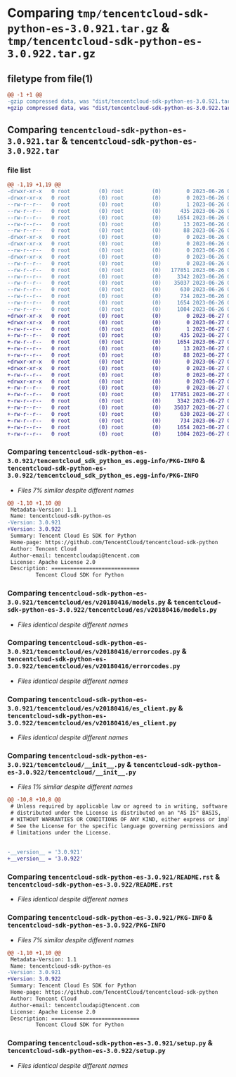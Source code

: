 # Comparing `tmp/tencentcloud-sdk-python-es-3.0.921.tar.gz` & `tmp/tencentcloud-sdk-python-es-3.0.922.tar.gz`

## filetype from file(1)

```diff
@@ -1 +1 @@
-gzip compressed data, was "dist/tencentcloud-sdk-python-es-3.0.921.tar", last modified: Mon Jun 26 00:24:05 2023, max compression
+gzip compressed data, was "dist/tencentcloud-sdk-python-es-3.0.922.tar", last modified: Tue Jun 27 00:24:28 2023, max compression
```

## Comparing `tencentcloud-sdk-python-es-3.0.921.tar` & `tencentcloud-sdk-python-es-3.0.922.tar`

### file list

```diff
@@ -1,19 +1,19 @@
-drwxr-xr-x   0 root         (0) root         (0)        0 2023-06-26 00:24:05.000000 tencentcloud-sdk-python-es-3.0.921/
-drwxr-xr-x   0 root         (0) root         (0)        0 2023-06-26 00:24:05.000000 tencentcloud-sdk-python-es-3.0.921/tencentcloud_sdk_python_es.egg-info/
--rw-r--r--   0 root         (0) root         (0)        1 2023-06-26 00:24:05.000000 tencentcloud-sdk-python-es-3.0.921/tencentcloud_sdk_python_es.egg-info/dependency_links.txt
--rw-r--r--   0 root         (0) root         (0)      435 2023-06-26 00:24:05.000000 tencentcloud-sdk-python-es-3.0.921/tencentcloud_sdk_python_es.egg-info/SOURCES.txt
--rw-r--r--   0 root         (0) root         (0)     1654 2023-06-26 00:24:05.000000 tencentcloud-sdk-python-es-3.0.921/tencentcloud_sdk_python_es.egg-info/PKG-INFO
--rw-r--r--   0 root         (0) root         (0)       13 2023-06-26 00:24:05.000000 tencentcloud-sdk-python-es-3.0.921/tencentcloud_sdk_python_es.egg-info/top_level.txt
--rw-r--r--   0 root         (0) root         (0)       88 2023-06-26 00:24:05.000000 tencentcloud-sdk-python-es-3.0.921/setup.cfg
-drwxr-xr-x   0 root         (0) root         (0)        0 2023-06-26 00:24:05.000000 tencentcloud-sdk-python-es-3.0.921/tencentcloud/
-drwxr-xr-x   0 root         (0) root         (0)        0 2023-06-26 00:24:05.000000 tencentcloud-sdk-python-es-3.0.921/tencentcloud/es/
--rw-r--r--   0 root         (0) root         (0)        0 2023-06-26 00:24:05.000000 tencentcloud-sdk-python-es-3.0.921/tencentcloud/es/__init__.py
-drwxr-xr-x   0 root         (0) root         (0)        0 2023-06-26 00:24:05.000000 tencentcloud-sdk-python-es-3.0.921/tencentcloud/es/v20180416/
--rw-r--r--   0 root         (0) root         (0)        0 2023-06-26 00:24:05.000000 tencentcloud-sdk-python-es-3.0.921/tencentcloud/es/v20180416/__init__.py
--rw-r--r--   0 root         (0) root         (0)   177851 2023-06-26 00:24:05.000000 tencentcloud-sdk-python-es-3.0.921/tencentcloud/es/v20180416/models.py
--rw-r--r--   0 root         (0) root         (0)     3342 2023-06-26 00:24:05.000000 tencentcloud-sdk-python-es-3.0.921/tencentcloud/es/v20180416/errorcodes.py
--rw-r--r--   0 root         (0) root         (0)    35037 2023-06-26 00:24:05.000000 tencentcloud-sdk-python-es-3.0.921/tencentcloud/es/v20180416/es_client.py
--rw-r--r--   0 root         (0) root         (0)      630 2023-06-26 00:24:05.000000 tencentcloud-sdk-python-es-3.0.921/tencentcloud/__init__.py
--rw-r--r--   0 root         (0) root         (0)      734 2023-06-26 00:24:05.000000 tencentcloud-sdk-python-es-3.0.921/README.rst
--rw-r--r--   0 root         (0) root         (0)     1654 2023-06-26 00:24:05.000000 tencentcloud-sdk-python-es-3.0.921/PKG-INFO
--rw-r--r--   0 root         (0) root         (0)     1004 2023-06-26 00:24:05.000000 tencentcloud-sdk-python-es-3.0.921/setup.py
+drwxr-xr-x   0 root         (0) root         (0)        0 2023-06-27 00:24:28.000000 tencentcloud-sdk-python-es-3.0.922/
+drwxr-xr-x   0 root         (0) root         (0)        0 2023-06-27 00:24:28.000000 tencentcloud-sdk-python-es-3.0.922/tencentcloud_sdk_python_es.egg-info/
+-rw-r--r--   0 root         (0) root         (0)        1 2023-06-27 00:24:28.000000 tencentcloud-sdk-python-es-3.0.922/tencentcloud_sdk_python_es.egg-info/dependency_links.txt
+-rw-r--r--   0 root         (0) root         (0)      435 2023-06-27 00:24:28.000000 tencentcloud-sdk-python-es-3.0.922/tencentcloud_sdk_python_es.egg-info/SOURCES.txt
+-rw-r--r--   0 root         (0) root         (0)     1654 2023-06-27 00:24:28.000000 tencentcloud-sdk-python-es-3.0.922/tencentcloud_sdk_python_es.egg-info/PKG-INFO
+-rw-r--r--   0 root         (0) root         (0)       13 2023-06-27 00:24:28.000000 tencentcloud-sdk-python-es-3.0.922/tencentcloud_sdk_python_es.egg-info/top_level.txt
+-rw-r--r--   0 root         (0) root         (0)       88 2023-06-27 00:24:28.000000 tencentcloud-sdk-python-es-3.0.922/setup.cfg
+drwxr-xr-x   0 root         (0) root         (0)        0 2023-06-27 00:24:28.000000 tencentcloud-sdk-python-es-3.0.922/tencentcloud/
+drwxr-xr-x   0 root         (0) root         (0)        0 2023-06-27 00:24:28.000000 tencentcloud-sdk-python-es-3.0.922/tencentcloud/es/
+-rw-r--r--   0 root         (0) root         (0)        0 2023-06-27 00:24:28.000000 tencentcloud-sdk-python-es-3.0.922/tencentcloud/es/__init__.py
+drwxr-xr-x   0 root         (0) root         (0)        0 2023-06-27 00:24:28.000000 tencentcloud-sdk-python-es-3.0.922/tencentcloud/es/v20180416/
+-rw-r--r--   0 root         (0) root         (0)        0 2023-06-27 00:24:28.000000 tencentcloud-sdk-python-es-3.0.922/tencentcloud/es/v20180416/__init__.py
+-rw-r--r--   0 root         (0) root         (0)   177851 2023-06-27 00:24:28.000000 tencentcloud-sdk-python-es-3.0.922/tencentcloud/es/v20180416/models.py
+-rw-r--r--   0 root         (0) root         (0)     3342 2023-06-27 00:24:28.000000 tencentcloud-sdk-python-es-3.0.922/tencentcloud/es/v20180416/errorcodes.py
+-rw-r--r--   0 root         (0) root         (0)    35037 2023-06-27 00:24:28.000000 tencentcloud-sdk-python-es-3.0.922/tencentcloud/es/v20180416/es_client.py
+-rw-r--r--   0 root         (0) root         (0)      630 2023-06-27 00:24:28.000000 tencentcloud-sdk-python-es-3.0.922/tencentcloud/__init__.py
+-rw-r--r--   0 root         (0) root         (0)      734 2023-06-27 00:24:28.000000 tencentcloud-sdk-python-es-3.0.922/README.rst
+-rw-r--r--   0 root         (0) root         (0)     1654 2023-06-27 00:24:28.000000 tencentcloud-sdk-python-es-3.0.922/PKG-INFO
+-rw-r--r--   0 root         (0) root         (0)     1004 2023-06-27 00:24:28.000000 tencentcloud-sdk-python-es-3.0.922/setup.py
```

### Comparing `tencentcloud-sdk-python-es-3.0.921/tencentcloud_sdk_python_es.egg-info/PKG-INFO` & `tencentcloud-sdk-python-es-3.0.922/tencentcloud_sdk_python_es.egg-info/PKG-INFO`

 * *Files 7% similar despite different names*

```diff
@@ -1,10 +1,10 @@
 Metadata-Version: 1.1
 Name: tencentcloud-sdk-python-es
-Version: 3.0.921
+Version: 3.0.922
 Summary: Tencent Cloud Es SDK for Python
 Home-page: https://github.com/TencentCloud/tencentcloud-sdk-python
 Author: Tencent Cloud
 Author-email: tencentcloudapi@tencent.com
 License: Apache License 2.0
 Description: ============================
         Tencent Cloud SDK for Python
```

### Comparing `tencentcloud-sdk-python-es-3.0.921/tencentcloud/es/v20180416/models.py` & `tencentcloud-sdk-python-es-3.0.922/tencentcloud/es/v20180416/models.py`

 * *Files identical despite different names*

### Comparing `tencentcloud-sdk-python-es-3.0.921/tencentcloud/es/v20180416/errorcodes.py` & `tencentcloud-sdk-python-es-3.0.922/tencentcloud/es/v20180416/errorcodes.py`

 * *Files identical despite different names*

### Comparing `tencentcloud-sdk-python-es-3.0.921/tencentcloud/es/v20180416/es_client.py` & `tencentcloud-sdk-python-es-3.0.922/tencentcloud/es/v20180416/es_client.py`

 * *Files identical despite different names*

### Comparing `tencentcloud-sdk-python-es-3.0.921/tencentcloud/__init__.py` & `tencentcloud-sdk-python-es-3.0.922/tencentcloud/__init__.py`

 * *Files 1% similar despite different names*

```diff
@@ -10,8 +10,8 @@
 # Unless required by applicable law or agreed to in writing, software
 # distributed under the License is distributed on an "AS IS" BASIS,
 # WITHOUT WARRANTIES OR CONDITIONS OF ANY KIND, either express or implied.
 # See the License for the specific language governing permissions and
 # limitations under the License.
 
 
-__version__ = '3.0.921'
+__version__ = '3.0.922'
```

### Comparing `tencentcloud-sdk-python-es-3.0.921/README.rst` & `tencentcloud-sdk-python-es-3.0.922/README.rst`

 * *Files identical despite different names*

### Comparing `tencentcloud-sdk-python-es-3.0.921/PKG-INFO` & `tencentcloud-sdk-python-es-3.0.922/PKG-INFO`

 * *Files 7% similar despite different names*

```diff
@@ -1,10 +1,10 @@
 Metadata-Version: 1.1
 Name: tencentcloud-sdk-python-es
-Version: 3.0.921
+Version: 3.0.922
 Summary: Tencent Cloud Es SDK for Python
 Home-page: https://github.com/TencentCloud/tencentcloud-sdk-python
 Author: Tencent Cloud
 Author-email: tencentcloudapi@tencent.com
 License: Apache License 2.0
 Description: ============================
         Tencent Cloud SDK for Python
```

### Comparing `tencentcloud-sdk-python-es-3.0.921/setup.py` & `tencentcloud-sdk-python-es-3.0.922/setup.py`

 * *Files identical despite different names*

